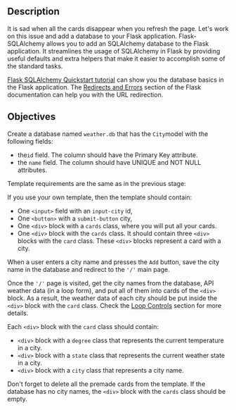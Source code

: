 ## Description

It is sad when all the cards disappear when you refresh the page. Let's work on this issue and add a database to your Flask application. Flask-SQLAlchemy allows you to add an SQLAlchemy database to the Flask application. It streamlines the usage of SQLAlchemy in Flask by providing useful defaults and extra helpers that make it easier to accomplish some of the standard tasks.

[Flask SQLAlchemy Quickstart tutorial](https://flask-sqlalchemy.palletsprojects.com/en/2.x/quickstart/) can show you the database basics in the Flask application. The [Redirects and Errors](https://flask.palletsprojects.com/en/1.1.x/quickstart/#redirects-and-errors) section of the Flask documentation can help you with the URL redirection.

## Objectives

Create a database named `weather.db` that has the `City`model with the following fields:

- the`id` field. The column should have the Primary Key attribute.
- the `name` field. The column should have UNIQUE and NOT NULL attributes.

Template requirements are the same as in the previous stage:

If you use your own template, then the template should contain:

- One `<input>` field with an `input-city` id,
- One `<button>` with a `submit-button` city,
- One `<div>` block with a `cards` class, where you will put all your cards.
- One `<div>` block with the `cards` class. It should contain three `<div>` blocks with the `card` class. These `<div>` blocks represent a card with a city.

When a user enters a city name and presses the `Add` button, save the city name in the database and redirect to the `'/'` main page. 

Once the `'/'` page is visited, get the city names from the database, API weather data (in a loop form), and put all of them into cards of the `<div>` block. As a result, the weather data of each city should be put inside the `<div>` block with the `card` class. Check the [Loop Controls](https://jinja.palletsprojects.com/en/2.11.x/templates/#loop-controls) section for more details.

Each `<div>` block with the  `card` class should contain:

- `<div>` block with a `degree` class that represents the current temperature in a city.
- `<div>` block with a `state` class that represents the current weather state in a city.
- `<div>` block with a `city` class that represents a city name.

Don't forget to delete all the premade cards from the template. If the database has no city names, the `<div>` block with the `cards` class should be empty.
